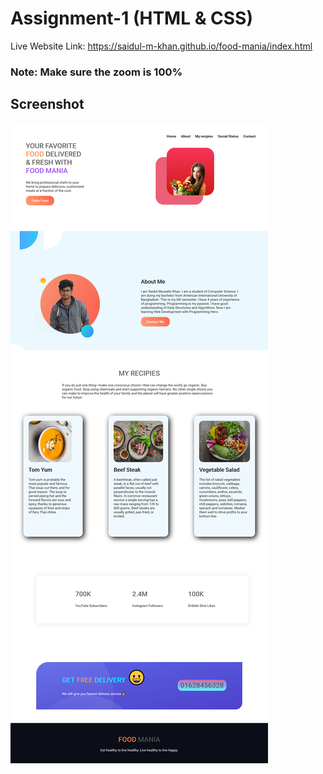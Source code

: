 # Assignment-1 (HTML & CSS)
Live Website Link: https://saidul-m-khan.github.io/food-mania/index.html

### Note: Make sure the zoom is 100%

## Screenshot
![Test Image 4](https://github.com/Saidul-M-Khan/food-mania/blob/main/Screenshot(Firefox).jpg)

